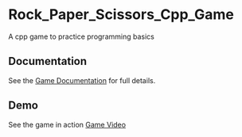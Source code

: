 # Rock_Paper_Scissors_Cpp_Game
A cpp game to practice programming basics

## Documentation
See the [Game Documentation](docs/rock_paper_scissors_cpp_game_doc.pdf) for full details.

## Demo
See the game in action [Game Video](https://youtu.be/Fj_XoAX2zxU)
